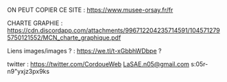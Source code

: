 ON PEUT COPIER CE SITE : https://www.musee-orsay.fr/fr

CHARTE GRAPHIE : https://cdn.discordapp.com/attachments/996712204235714591/1045712795750121552/MCN_charte_graphique.pdf


Liens images/images ? :
https://we.tl/t-xGbbhWDbpe ?


twitter : https://twitter.com/CordoueWeb
LaSAE.n05@gmail.com
s:05r-n9"yxjz3px9ks

